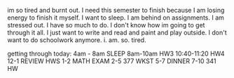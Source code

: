 im so tired and burnt out. I need this semester to finish because I am losing energy to finish it myself. I want to sleep. I am behind on assignments. I am stressed out. I have so much to do. I don't know how im going to get through it all. I just want to write and read and paint and play outside. I don't want to do schoolwork anymore. i. am. so. tired.

getting through today:
4am - 8am               SLEEP
8am-10am                HW3
10:40-11:20              HW4
12-1                           REVIEW HWS
1-2                            MATH EXAM
2-5                           377 WKST
5-7                           DINNER
7-10                          341 HW
